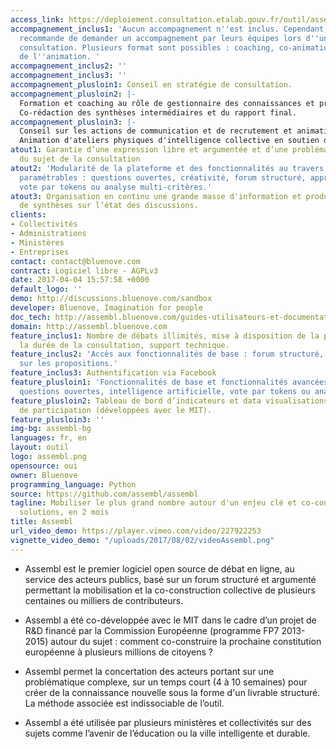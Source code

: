 ```yaml
---
access_link: https://deploiement.consultation.etalab.gouv.fr/outil/assembl
accompagnement_inclus1: 'Aucun accompagnement n''est inclus. Cependant, Bluenove vous
  recommande de demander un accompagnement par leurs équipes lors d''une première
  consultation. Plusieurs format sont possibles : coaching, co-animation, délégation
  de l''animation. '
accompagnement_inclus2: ''
accompagnement_inclus3: ''
accompagnement_plusloin1: Conseil en stratégie de consultation.
accompagnement_plusloin2: |-
  Formation et coaching au rôle de gestionnaire des connaissances et prise en charge par bluenove des autres rôles d’animation (attrapage, synthèse)
  Co-rédaction des synthèses intermédiaires et du rapport final.
accompagnement_plusloin3: |-
  Conseil sur les actions de communication et de recrutement et animation de la communauté
  Animation d'ateliers physiques d'intelligence collective en soutien de la démarche en ligne
atout1: Garantie d’une expression libre et argumentée et d’une problématisation fine
  du sujet de la consultation
atout2: 'Modularité de la plateforme et des fonctionnalités au travers plusieurs modules
  paramétrables : questions ouvertes, créativité, forum structuré, approfondissement,
  vote par tokens ou analyse multi-critères.'
atout3: Organisation en continu une grande masse d'information et productions périodiques
  de synthèses sur l’état des discussions.
clients:
- Collectivités
- Administrations
- Ministères
- Entreprises
contact: contact@bluenove.com
contract: Logiciel libre - AGPLv3
date: 2017-04-04 15:57:58 +0000
default_logo: ''
demo: http://discussions.bluenove.com/sandbox
developer: Bluenove, Imagination for people
doc_tech: http://assembl.bluenove.com/guides-utilisateurs-et-documentation/
domain: http://assembl.bluenove.com
feature_inclus1: Nombre de débats illimités, mise à disposition de la plateforme sur
  la durée de la consultation, support technique.
feature_inclus2: 'Accès aux fonctionnalités de base : forum structuré, synthèse, vote
  sur les propositions.'
feature_inclus3: Authentification via Facebook
feature_plusloin1: 'Fonctionnalités de base et fonctionnalités avancées : module de
  questions ouvertes, intelligence artificielle, vote par tokens ou analyse multi-critères.'
feature_plusloin2: Tableau de bord d’indicateurs et data visualisations des dynamiques
  de participation (développées avec le MIT).
feature_plusloin3: ''
img-bg: assembl-bg
languages: fr, en
layout: outil
logo: assembl.png
opensource: oui
owner: Bluenove
programming_language: Python
source: https://github.com/assembl/assembl
tagline: Mobiliser le plus grand nombre autour d'un enjeu clé et co-construire des
  solutions, en 2 mois
title: Assembl
url_video_demo: https://player.vimeo.com/video/227922253
vignette_video_demo: "/uploads/2017/08/02/videoAssembl.png"
---
```


* Assembl est le premier logiciel open source de débat en ligne, au service des acteurs publics, basé sur un forum structuré et argumenté permettant la mobilisation et la co-construction collective de plusieurs centaines ou milliers de contributeurs.

* Assembl a été co-développée avec le MIT dans le cadre d’un projet de R&D financé par la Commission Européenne (programme FP7 2013-2015) autour du sujet : comment co-construire la prochaine constitution européenne à plusieurs millions de citoyens ?

* Assembl permet la concertation des acteurs portant sur une problématique complexe, sur un temps court (4 à 10 semaines) pour créer de la connaissance nouvelle sous la forme d'un livrable structuré. La méthode associée est indissociable de l’outil. 

* Assembl a été utilisée par plusieurs ministères et collectivités sur des sujets comme l’avenir de l’éducation ou la ville intelligente et durable.